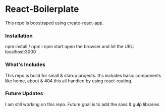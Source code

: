 
# React-Boilerplate #

This repo is boostraped using create-react-app.

### Installation ###
npm install / npm i
npm start
open the browser and hit the URL: localhost:3000

### What's Includes ###
This repo is build for small & starup projects. It's includes basic components like home, about & 404 this all handled by using react-routing.

### Future Updates ###
I am still working on this repo. Future goal is to add the sass & gulp libraries.
